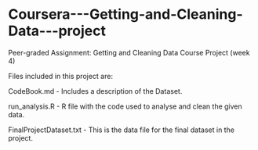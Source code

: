 # Coursera---Getting-and-Cleaning-Data---project
Peer-graded Assignment: Getting and Cleaning Data Course Project (week 4)

Files included in this project are:

CodeBook.md             - Includes a description of the Dataset.

run_analysis.R          - R file with the code used to analyse and clean the given data.

FinalProjectDataset.txt - This is the data file for the final dataset in the project.

